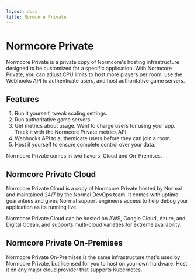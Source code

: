 ```yaml
---
layout: docs
title: Normcore Private
---
```

# Normcore Private
Normcore Private is a private copy of Normcore's hosting infrastructure designed to be customized for a specific application. With Normcore Private, you can adjust CPU limits to host more players per room, use the Webhooks API to authenticate users, and host authoritative game servers.

## Features
1. Run it yourself, tweak scaling settings.
2. Run authoritative game servers.
3. Get metrics about usage. Want to charge users for using your app. Track it with the Normcore Private metrics API.
4. Webhooks API to authenticate users before they can join a room.
5. Host it yourself to ensure complete control over your data.


Normcore Private comes in two flavors: Cloud and On-Premises.

## Normcore Private Cloud
Normcore Private Cloud is a copy of Normcore Private hosted by Normal and maintained 24/7 by the Normal DevOps team. It comes with uptime guarantees and gives Normal support engineers access to help debug your application as its running live.

Normcore Private Cloud can be hosted on AWS, Google Cloud, Azure, and Digital Ocean, and supports multi-cloud varieties for extreme availability.

## Normcore Private On-Premises
Normcore Private On-Premises is the same infrastructure that's used by Normcore Private, but licensed for you to host on your own hardware. Host it on any major cloud provider that supports Kubernetes.
